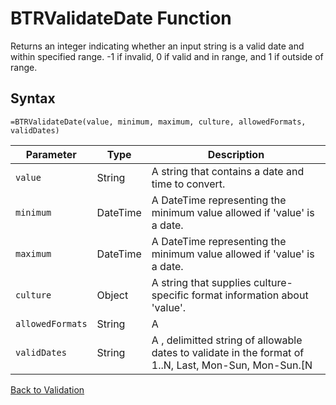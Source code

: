 # BTRValidateDate Function

Returns an integer indicating whether an input string is a valid date and within specified range. -1 if invalid, 0 if valid and in range, and 1 if outside of range.

## Syntax

```excel
=BTRValidateDate(value, minimum, maximum, culture, allowedFormats, validDates)
```

Parameter | Type | Description
---|---|---
`value` | String | A string that contains a date and time to convert.
`minimum` | DateTime | A DateTime representing the minimum value allowed if 'value' is a date.
`maximum` | DateTime | A DateTime representing the minimum value allowed if 'value' is a date.
`culture` | Object | A string that supplies culture-specific format information about 'value'.
`allowedFormats` | String | A | delimitted string that supplies a list of allowable formats to attempt to parse 'value'.
`validDates` | String | A , delimitted string of allowable dates to validate in the format of 1..N, Last, Mon-Sun, Mon-Sun.[N|Last] (Nth occurence of or last day in month), or W1-W5 (first through the fifth week of month).  If the 'pattern' starts with '!' it is a 'not' check.

[Back to Validation](RBLeValidation.md)
